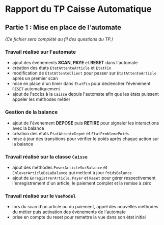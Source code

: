 # Rapport du TP Caisse Automatique

## Partie 1 : Mise en place de l'automate

*(Ce fichier sera complété au fil des questions du TP.)*

### Travail réalisé sur l'automate
- ajout des évènements **SCAN**, **PAYE** et **RESET** dans l'automate
- création des états `EtatAttenteArticle` et `EtatFin`
- modification de `EtatAttenteClient` pour passer sur `EtatAttenteArticle` après un premier scan
- mise en place d'un timer dans `EtatFin` pour déclencher l'évènement `RESET` automatiquement
- ajout de l'accès à la `Caisse` depuis l'automate afin que les états puissent appeler les méthodes métier

### Gestion de la balance
- ajout de l'évènement **DEPOSE** puis **RETIRE** pour signaler les interactions avec la balance
- création des états `EtatAttenteDepot` et `EtatProblemePoids`
- mise à jour des transitions pour vérifier le poids après chaque action sur la balance

### Travail réalisé sur la classe `Caisse`
- ajout des méthodes `PoserArticleSurBalance` et `EnleverArticleDeLaBalance` qui mettent à jour `PoidsBalance`
- ajout de `EnregistrerArticle`, `Payer` et `Reset` pour gérer respectivement l'enregistrement d'un article, le paiement complet et la remise à zéro

### Travail réalisé sur le `VueModel`
- lors du scan d'un article ou du paiement, appel des nouvelles méthodes du métier puis activation des évènements de l'automate
- prise en compte du reset pour remettre la vue dans son état initial
